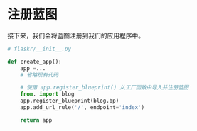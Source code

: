 # 注册蓝图

接下来，我们会将蓝图注册到我们的应用程序中。

```python
# flaskr/__init__.py

def create_app():
    app =...
    # 省略现有代码

    # 使用 app.register_blueprint() 从工厂函数中导入并注册蓝图
    from. import blog
    app.register_blueprint(blog.bp)
    app.add_url_rule('/', endpoint='index')

    return app
```
